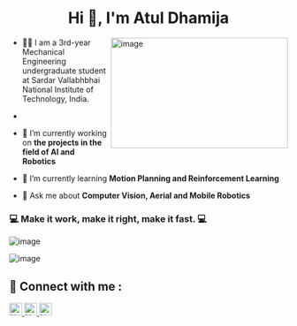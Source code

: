 <h1 align="center">Hi 👋, I'm Atul Dhamija</h1>




<img align="right" height="200px" width="320px" src="https://cdn.dribbble.com/users/2395254/screenshots/6974793/robot.gif" alt="image" />

- 👩‍🎓 I am a 3rd-year Mechanical Engineering undergraduate student at Sardar Vallabhbhai National Institute of Technology, India.
- 
- 🔭 I’m currently working on **the projects in the field of AI and Robotics**

- 🌱 I’m currently learning **Motion Planning and Reinforcement Learning**

- 💬 Ask me about **Computer Vision, Aerial and Mobile Robotics**


### 💻 Make it work, make it right, make it fast. 💻

<p align="left">
<img src="https://github-readme-stats.vercel.app/api?username=atul-dhamija&theme=radical&show_icons=true" alt="image" />
</p>

<p align="left">
<img src="https://github-readme-stats.vercel.app/api/top-langs/?username=atul-dhamija&layout=compact&theme=blueberry" alt="image" />
</p>

## 🤝 Connect with me :

<a href="https://www.linkedin.com/in/atul-dhamija/" ><img height="23" alt="Nodejs" src="https://img.shields.io/static/v1.svg?label=connect&message=@AtulDhamija&color=green&logo=linkedin&style=flat-square&logoColor=white&colorA=blue" /> </a>
<a href="https://github.com/atul-dhamija" ><img height="23" alt="Nodejs" src="https://img.shields.io/static/v1.svg?label=follow&message=@atul-dhamija&color=yellow&logo=github&style=flat-square&logoColor=white&colorA=black" /> </a>
<a href="mailto:atuldhamija18@gmail.com" ><img height="23" alt="Nodejs" src="https://img.shields.io/static/v1.svg?message=atuldhamija18@gmail.com&label=mail&style=flat-square&logo=gmail&color=red&logoColor=red&colorA=grey&link=mailto:atuldhamija18@gmail.com" /> </a>
